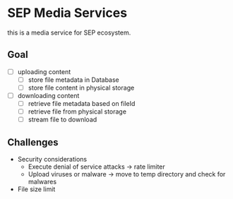 # SEP Media Services
this is a media service for SEP ecosystem.

## Goal

- [ ] uploading content
    - [ ] store file metadata in Database
    - [ ] store file content in physical storage
    
- [ ] downloading content
    - [ ] retrieve file metadata based on fileId
    - [ ] retrieve file from physical storage
    - [ ] stream file to download
    
## Challenges
- Security considerations
    - Execute denial of service attacks -> rate limiter
    - Upload viruses or malware -> move to temp directory and check for malwares
- File size limit